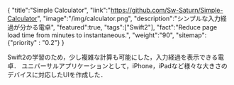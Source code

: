 {
    "title":"Simple Calculator",
    "link":"https://github.com/Sw-Saturn/Simple-Calculator",
    "image":"/img/calculator.png",
    "description":"シンプルな入力経過が分かる電卓",
    "featured":true,
    "tags":["Swift2"],
    "fact":"Reduce page load time from minutes to instantaneous.",
    "weight":"90",
    "sitemap": {"priority" : "0.2"}
}

Swift2の学習のため，少し複雑な計算も可能にした，入力経過を表示できる電卓．
ユニバーサルアプリケーションとして，iPhone，iPadなど様々な大きさのデバイスに対応したUIを作成した．